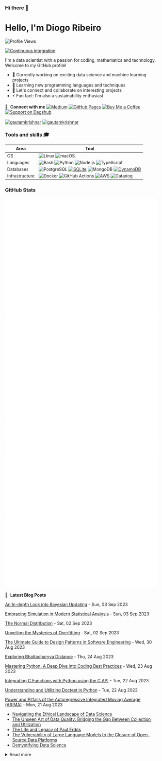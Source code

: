 ### Hi there 👋

# Hello, I'm Diogo Ribeiro
![Profile Views](https://komarev.com/ghpvc/?username=DiogoRibeiro7&color=red&style=plastic)

[![Continuous integration](https://github.com/DiogoRibeiro7/diogoribeiro7/actions/workflows/main.yml/badge.svg)](https://github.com/DiogoRibeiro7/diogoribeiro7/actions/workflows/main.yml)


I'm a data scientist with a passion for coding, mathematics and technology. Welcome to my GitHub profile!

- 🔭 Currently working on exciting data science and machine learning projects
- 🌱 Learning new programming languages and techniques
- 💬 Let's connect and collaborate on interesting projects
- ⚡ Fun fact: I'm also a sustainability enthusiast

🔗 &nbsp;**Connect with me**
[![Medium](https://img.shields.io/badge/Medium-Follow%20Me-2bbc8a?logo=medium)](https://medium.com/@neverforget-1975)
[![GitHub Pages](https://img.shields.io/badge/GitHub%20Pages-Deployed-007BFF?logo=github)](https://diogoribeiro7.github.io)
[![Buy Me a Coffee](https://img.shields.io/badge/Buy%20Me%20a%20Coffee-Support%20Me-FFDD00)](https://buymeacoffee.com/diogoribeiro7)
[![Support on Dagshub](https://img.shields.io/badge/Support%20on-Dagshub-9cf)](https://dagshub.com/DiogoRibeiro7)
<p align="left">
<a href="https://dev.to/diogoribeiro7" target="blank"><img align="center" src="https://cdn.jsdelivr.net/npm/simple-icons@3.0.1/icons/dev-dot-to.svg" alt="gautamkrishnar" height="30" width="40" /></a>
<a href="https://www.linkedin.com/in/diogo-ribeiro-9094604a/" target="blank"><img align="center" src="https://raw.githubusercontent.com/rahuldkjain/github-profile-readme-generator/master/src/images/icons/Social/linked-in-alt.svg" alt="gautamkrishnar" height="30" width="40" /></a>
</a>

### Tools and skills 🎓
| Area           | Tool            |
|---             | ---             |
|OS              | ![Linux](https://img.shields.io/badge/OS-Linux-FFDD00?logo=linux&logoColor=white) ![macOS](https://img.shields.io/badge/OS-macOS-FFDD00?logo=apple&logoColor=white) |
| Languages      | ![Bash](https://img.shields.io/badge/Code-Bash-007BFF?logo=gnu-bash&logoColor=white) ![Python](https://img.shields.io/badge/Code-Python-007BFF?logo=python&logoColor=white) ![Node.js](https://img.shields.io/badge/Code-Node.js-007BFF?logo=node.js&logoColor=white)  ![TypeScript](https://img.shields.io/badge/Code-TypeScript-007BFF?logo=typescript&logoColor=white) |
| Databases      | ![PostgreSQL](https://img.shields.io/badge/DB-PostgreSQL-2bbc8a?logo=postgresql&logoColor=white) [![SQLite](https://img.shields.io/badge/DB-SQLite-2bbc8a?logo=sqlite&logoColor=white)](https://www.sqlite.org/index.html) ![MongoDB](https://img.shields.io/badge/DB-MongoDB-2bbc8a?logo=mongodb&logoColor=white) [![DynamoDB](https://img.shields.io/badge/DB-DynamoDB-2bbc8a?logo=amazon-dynamodb&logoColor=white)](https://aws.amazon.com/dynamodb/) | 
| Infrastructure | ![Docker](https://img.shields.io/badge/Containers-Docker-FFDD00?logo=docker&logoColor=white) ![GitHub Actions](https://img.shields.io/badge/CICD-GitHub_Actions-FFDD00?logo=github-actions&logoColor=white) ![AWS](https://img.shields.io/badge/Tools-AWS-FFDD00?logo=amazon-aws&logoColor=white) ![Datadog](https://img.shields.io/badge/Monitoring-Datadog-FFDD00?logo=datadog&logoColor=white) |


### GitHub Stats
<div>
    <img src="/github-metrics.svg" alt="Metrics" />
</div>
<div>
    <img src="/metrics.plugin.isocalendar.fullyear.svg" alt="Metrics" />
</div>
<div>
    <img src="/metrics.plugin.gists.svg" alt="Metrics" />
</div>
<div>
    <img src="/metrics.plugin.languages.indepth.svg" alt="Metrics" />
</div>
<div>
    <img src="/metrics.plugin.posts.full.svg" alt="Metrics" />
</div>


📕 &nbsp;**Latest Blog Posts**
<!-- blog starts -->
[An In-depth Look into Bayesian Updating](https://medium.com/data-science-as-a-better-idea/an-in-depth-look-into-bayesian-updating-95a4d75ba1e0) - Sun, 03 Sep 2023

[Embracing Simulation in Modern Statistical Analysis](https://medium.com/data-science-as-a-better-idea/embracing-simulation-in-modern-statistical-analysis-5b64a22cea7a) - Sun, 03 Sep 2023

[The Normal Distribution](https://medium.com/data-science-as-a-better-idea/the-normal-distribution-e944c026b178) - Sat, 02 Sep 2023

[Unveiling the Mysteries of Overfitting](https://medium.com/data-science-as-a-better-idea/unveiling-the-mysteries-of-overfitting-b7716d90382a) - Sat, 02 Sep 2023

[The Ultimate Guide to Design Patterns in Software Engineering](https://python.plainenglish.io/the-ultimate-guide-to-design-patterns-in-software-engineering-a7e2d28ce907) - Wed, 30 Aug 2023

[Exploring Bhattacharyya Distance](https://medium.com/the-modern-scientist/exploring-bhattacharyya-distance-a31822f94c34) - Thu, 24 Aug 2023

[Mastering Python: A Deep Dive into Coding Best Practices](https://tutorials.botsfloor.com/mastering-python-a-deep-dive-into-coding-best-practices-de8ee4cf2249) - Wed, 23 Aug 2023

[Integrating C Functions with Python using the C API](https://neverforget-1975.medium.com/integrating-c-functions-with-python-using-the-c-api-a74829c1bbc8) - Tue, 22 Aug 2023

[Understanding and Utilizing Doctest in Python](https://medium.com/data-science-dev/understanding-and-utilizing-doctest-in-python-441d60aa72b9) - Tue, 22 Aug 2023

[Power and Pitfalls of the Autoregressive Integrated Moving Average (ARIMA)](https://neverforget-1975.medium.com/understanding-the-power-and-pitfalls-of-the-autoregressive-integrated-moving-average-arima-b6b028a6df97) - Mon, 21 Aug 2023
<!-- blog ends -->
<!-- BLOG-POST-LIST:START -->
- [Navigating the Ethical Landscape of Data Science](https://diogoribeiro7.github.io/data%20science/Data_Science/)
- [The Unseen Art of Data Quality: Bridging the Gap Between Collection and Utilization](https://diogoribeiro7.github.io/data%20science/data_design/)
- [The Life and Legacy of Paul Erdös](https://diogoribeiro7.github.io/genius/Paul-Erdos/)
- [The Vulnerability of Large Language Models to the Closure of Open-Source Data Platforms](https://diogoribeiro7.github.io/artificial%20intelligence/Large-languague-models/)
- [Demystifying Data Science](https://diogoribeiro7.github.io/data%20science/Demystifying-Data-Science/)
<!-- BLOG-POST-LIST:END -->


<details>
<summary>Read more</summary>
     
This page you are reading is a profile readme. Around July 2020, GitHub made this a public feature.

To make one, create a repo named after your username (matching case exactly) and create a `README.md` file in it. Then go to your GitHub profile and you'll see your README appear there ✨.

- [DiogoRibeiro7/diogoribeiro7](https://github.com/DiogoRibeiro7/diogoribeiro7/) repo where this README lives
- GitHub topic: [profile-readme](https://github.com/topics/profile-readme)
- Tutorial: [How To Create A GitHub Profile README](https://www.aboutmonica.com/blog/how-to-create-a-github-profile-readme)

</details>
